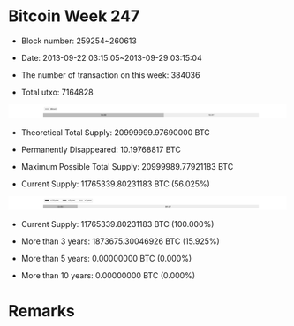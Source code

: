 # Bitcoin Week 247

- Block number: 259254~260613

- Date: 2013-09-22 03:15:05~2013-09-29 03:15:04

- The number of transaction on this week: 384036

- Total utxo: 7164828

![](../images/mined_week247.png)

- Theoretical Total Supply: 20999999.97690000 BTC

- Permanently Disappeared: 10.19768817 BTC

- Maximum Possible Total Supply: 20999989.77921183 BTC

- Current Supply: 11765339.80231183 BTC (56.025%)

![](../images/year_week247.png)


- Current Supply: 11765339.80231183 BTC (100.000%)

- More than 3 years: 1873675.30046926 BTC (15.925%)

- More than 5 years: 0.00000000 BTC (0.000%)

- More than 10 years: 0.00000000 BTC (0.000%)

# Remarks

